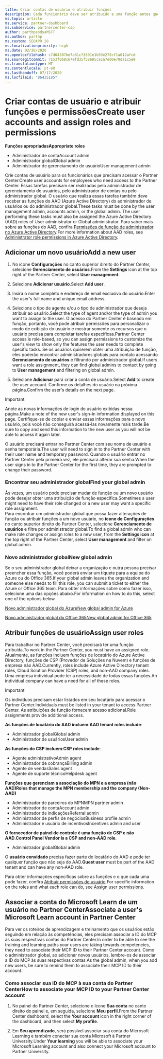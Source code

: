 ```yaml
---
title: Criar contas de usuário e atribuir funções
description: Cada funcionário deve ser atribuído a uma função antes que possa acessar o Partner Center. Saiba como criar contas de usuário, atribuir funções e definir permissões.
ms.topic: article
ms.service: partner-dashboard
ms.subservice: partnercenter-csp
author: parthpandyaMSFT
ms.author: parthp
ms.custom: SEOAPR.20
ms.localizationpriority: high
ms.date: 02/26/2020
ms.openlocfilehash: c7d04307be7a81cf3501e1b50e278cf1a012afcd
ms.sourcegitcommit: 7153f0b8c67efd35f58695ca2a7e00e70da1c5e9
ms.translationtype: HT
ms.contentlocale: pt-BR
ms.lasthandoff: 07/17/2020
ms.locfileid: "86435185"
---
```

# <a name="create-user-accounts-and-assign-roles-and-permissions"></a><span data-ttu-id="cd1ba-104">Criar contas de usuário e atribuir funções e permissões</span><span class="sxs-lookup"><span data-stu-id="cd1ba-104">Create user accounts and assign roles and permissions</span></span>

<span data-ttu-id="cd1ba-105">**Funções apropriadas**</span><span class="sxs-lookup"><span data-stu-id="cd1ba-105">**Appropriate roles**</span></span>

- <span data-ttu-id="cd1ba-106">Administrador de conta</span><span class="sxs-lookup"><span data-stu-id="cd1ba-106">Account admin</span></span>
- <span data-ttu-id="cd1ba-107">Administrador global</span><span class="sxs-lookup"><span data-stu-id="cd1ba-107">Global admin</span></span>
- <span data-ttu-id="cd1ba-108">Administrador de gerenciamento de usuário</span><span class="sxs-lookup"><span data-stu-id="cd1ba-108">User management admin</span></span>

<span data-ttu-id="cd1ba-109">Crie contas de usuário para os funcionários que precisam acessar o Partner Center.</span><span class="sxs-lookup"><span data-stu-id="cd1ba-109">Create user accounts for employees who need access to the Partner Center.</span></span> <span data-ttu-id="cd1ba-110">Essas tarefas precisam ser realizadas pelo administrador de gerenciamento de usuários, pelo administrador de contas ou pelo administrador global. O usuário que realiza essas tarefas também deve receber as funções do AAD (Azure Active Directory) do administrador de usuários ou do administrador global.</span><span class="sxs-lookup"><span data-stu-id="cd1ba-110">These tasks must be done by the user management admin, accounts admin, or the global admin. The user performing these tasks must also be assigned the Azure Active Directory (AAD) roles of User administrator or Global administrator.</span></span> <span data-ttu-id="cd1ba-111">Para saber mais sobre as funções do AAD, confira [Permissões de função de administrador no Azure Active Directory](https://docs.microsoft.com/azure/active-directory/users-groups-roles/directory-assign-admin-roles).</span><span class="sxs-lookup"><span data-stu-id="cd1ba-111">For more information about AAD roles, see [Administrator role permissions in Azure Active Directory](https://docs.microsoft.com/azure/active-directory/users-groups-roles/directory-assign-admin-roles).</span></span>


## <a name="add-a-new-user"></a><span data-ttu-id="cd1ba-112">Adicionar um novo usuário</span><span class="sxs-lookup"><span data-stu-id="cd1ba-112">Add a new user</span></span>

1. <span data-ttu-id="cd1ba-113">No ícone **Configurações** no canto superior direito do Partner Center, selecione **Gerenciamento de usuários**.</span><span class="sxs-lookup"><span data-stu-id="cd1ba-113">From the **Settings** icon at the top right of the Partner Center, select **User management**.</span></span>

2. <span data-ttu-id="cd1ba-114">Selecione **Adicionar usuário**.</span><span class="sxs-lookup"><span data-stu-id="cd1ba-114">Select **Add user**.</span></span>

3. <span data-ttu-id="cd1ba-115">Insira o nome completo e endereço de email exclusivo do usuário.</span><span class="sxs-lookup"><span data-stu-id="cd1ba-115">Enter the user's full name and unique email address.</span></span>

4. <span data-ttu-id="cd1ba-116">Selecione o tipo de agente e/ou o tipo de administrador que deseja atribuir ao usuário.</span><span class="sxs-lookup"><span data-stu-id="cd1ba-116">Select the type of agent and/or the type of admin you want to assign to the user.</span></span> <span data-ttu-id="cd1ba-117">O acesso do Partner Center é baseado em função, portanto, você pode atribuir permissões para personalizar o modo de exibição do usuário e mostrar somente os recursos que o usuário precisa para completar tarefas específicas.</span><span class="sxs-lookup"><span data-stu-id="cd1ba-117">Partner Center access is role-based, so you can assign permissions to customize the user's view to show only the features the user needs to complete specific tasks.</span></span>  <span data-ttu-id="cd1ba-118">Se os usuários quiserem obter uma atribuição de função, eles poderão encontrar administradores globais para contato acessando **Gerenciamento de usuários** e filtrando por administrador global.</span><span class="sxs-lookup"><span data-stu-id="cd1ba-118">If users want a role assignment, they can find global admins to contact by going to **User management** and filtering on global admin.</span></span>

5. <span data-ttu-id="cd1ba-119">Selecione **Adicionar** para criar a conta de usuário.</span><span class="sxs-lookup"><span data-stu-id="cd1ba-119">Select **Add** to create the user account.</span></span> <span data-ttu-id="cd1ba-120">Confirme os detalhes do usuário na próxima página.</span><span class="sxs-lookup"><span data-stu-id="cd1ba-120">Confirm the user's details on the next page.</span></span>

> [!IMPORTANT]  
> <span data-ttu-id="cd1ba-121">Anote as novas informações de login do usuário exibidas nessa página.</span><span class="sxs-lookup"><span data-stu-id="cd1ba-121">Make a note of the new user's sign-in information displayed on this page.</span></span> <span data-ttu-id="cd1ba-122">Certifique-se de copiar e enviar essas informações para o novo usuário, pois você não conseguirá acessá-las novamente mais tarde.</span><span class="sxs-lookup"><span data-stu-id="cd1ba-122">Be sure to copy and send this information to the new user as you will not be able to access it again later.</span></span> 


<span data-ttu-id="cd1ba-123">O usuário precisará entrar no Partner Center com seu nome de usuário e senha temporária.</span><span class="sxs-lookup"><span data-stu-id="cd1ba-123">The user will need to sign in to the Partner Center with their user name and temporary password.</span></span> <span data-ttu-id="cd1ba-124">Quando o usuário entrar no Partner Center pela primeira vez, ele precisará alterar sua senha.</span><span class="sxs-lookup"><span data-stu-id="cd1ba-124">When the user signs in to the Partner Center for the first time, they are prompted to change their password.</span></span> 


### <a name="find-your-global-admin"></a><span data-ttu-id="cd1ba-125">Encontrar seu administrador global</span><span class="sxs-lookup"><span data-stu-id="cd1ba-125">Find your global admin</span></span>

<span data-ttu-id="cd1ba-126">Às vezes, um usuário pode precisar mudar de função ou um novo usuário pode desejar obter uma atribuição de função específica.</span><span class="sxs-lookup"><span data-stu-id="cd1ba-126">Sometimes a user might need to have their role changed or a new user may want a specific role assignment.</span></span>  
<span data-ttu-id="cd1ba-127">Para encontrar um administrador global que possa fazer alterações de função ou atribuir funções a um novo usuário, no **ícone de Configurações** no canto superior direito do Partner Center, selecione **Gerenciamento de usuários** e filtre por administrador global.</span><span class="sxs-lookup"><span data-stu-id="cd1ba-127">To find a global admin who can make role changes or assign roles to a new user, from the **Settings icon** at the top right of the Partner Center, select **User management** and filter on global admin.</span></span> 


### <a name="new-global-admin"></a><span data-ttu-id="cd1ba-128">Novo administrador global</span><span class="sxs-lookup"><span data-stu-id="cd1ba-128">New global admin</span></span>

<span data-ttu-id="cd1ba-129">Se o seu administrador global deixar a organização e outra pessoa precisar preencher essa função, você poderá enviar um tíquete para a equipe do Azure ou do Office 365.</span><span class="sxs-lookup"><span data-stu-id="cd1ba-129">If your global admin leaves the organization and someone else needs to fill this role, you can submit a ticket to either the Azure or Office 365 team.</span></span> <span data-ttu-id="cd1ba-130">Para obter informações sobre como fazer isso, selecione uma das opções abaixo.</span><span class="sxs-lookup"><span data-stu-id="cd1ba-130">For information on how to do this, select one of the options below.</span></span>

[<span data-ttu-id="cd1ba-131">Novo administrador global do Azure</span><span class="sxs-lookup"><span data-stu-id="cd1ba-131">New global admin for Azure</span></span>](https://support.microsoft.com/help/4505981/what-to-do-if-the-only-admin-for-your-mpn-program-has-left-the-company)

[<span data-ttu-id="cd1ba-132">Novo administrador global do Office 365</span><span class="sxs-lookup"><span data-stu-id="cd1ba-132">New global admin for Office 365</span></span>](https://admin.microsoft.com/)


## <a name="assign-user-roles"></a><span data-ttu-id="cd1ba-133">Atribuir funções de usuário</span><span class="sxs-lookup"><span data-stu-id="cd1ba-133">Assign user roles</span></span>

<span data-ttu-id="cd1ba-134">Para trabalhar no Partner Center, você precisará ter uma função atribuída.</span><span class="sxs-lookup"><span data-stu-id="cd1ba-134">To work in the Partner Center, you must have an assigned role.</span></span>  <span data-ttu-id="cd1ba-135">Atualmente, as funções incluem funções de locatário do Azure Active Directory, funções de CSP (Provedor de Soluções na Nuvem) e funções de empresa não AAD.</span><span class="sxs-lookup"><span data-stu-id="cd1ba-135">Currently, roles include Azure Active Directory tenant roles, Cloud Solution Provider (CSP) roles, and non-AAD company roles.</span></span> <span data-ttu-id="cd1ba-136">Uma empresa individual pode ter a necessidade de todas essas funções.</span><span class="sxs-lookup"><span data-stu-id="cd1ba-136">An individual company can have a need for all of these roles.</span></span>

>[!Important]
><span data-ttu-id="cd1ba-137">Os indivíduos precisam estar listados em seu locatário para acessar o Partner Center.</span><span class="sxs-lookup"><span data-stu-id="cd1ba-137">Individuals must be listed in your tenant to access Partner Center.</span></span> <span data-ttu-id="cd1ba-138">As atribuições de função fornecem acesso adicional.</span><span class="sxs-lookup"><span data-stu-id="cd1ba-138">Role assignments provide additional access.</span></span>


<span data-ttu-id="cd1ba-139">**As funções de locatário do AAD incluem**:</span><span class="sxs-lookup"><span data-stu-id="cd1ba-139">**AAD tenant roles include**:</span></span>
- <span data-ttu-id="cd1ba-140">Administrador global</span><span class="sxs-lookup"><span data-stu-id="cd1ba-140">Global admin</span></span>
- <span data-ttu-id="cd1ba-141">Administrador de usuários</span><span class="sxs-lookup"><span data-stu-id="cd1ba-141">User admin</span></span>

<span data-ttu-id="cd1ba-142">**As funções do CSP incluem**:</span><span class="sxs-lookup"><span data-stu-id="cd1ba-142">**CSP roles include**:</span></span>
- <span data-ttu-id="cd1ba-143">Agente administrativo</span><span class="sxs-lookup"><span data-stu-id="cd1ba-143">Admin agent</span></span>
- <span data-ttu-id="cd1ba-144">Administrador de cobrança</span><span class="sxs-lookup"><span data-stu-id="cd1ba-144">Billing admin</span></span>
- <span data-ttu-id="cd1ba-145">Agente de vendas</span><span class="sxs-lookup"><span data-stu-id="cd1ba-145">Sales agent</span></span>
- <span data-ttu-id="cd1ba-146">Agente de suporte técnico</span><span class="sxs-lookup"><span data-stu-id="cd1ba-146">Helpdesk agent</span></span>

<span data-ttu-id="cd1ba-147">**Funções que gerenciam a associação do MPN e a empresa (não AAD)**</span><span class="sxs-lookup"><span data-stu-id="cd1ba-147">**Roles that manage the MPN membership and the company (Non-AAD)**</span></span>
- <span data-ttu-id="cd1ba-148">Administrador de parceiros do MPN</span><span class="sxs-lookup"><span data-stu-id="cd1ba-148">MPN partner admin</span></span>
- <span data-ttu-id="cd1ba-149">Administrador de conta</span><span class="sxs-lookup"><span data-stu-id="cd1ba-149">Account admin</span></span>
- <span data-ttu-id="cd1ba-150">Administrador de indicações</span><span class="sxs-lookup"><span data-stu-id="cd1ba-150">Referral admin</span></span>
- <span data-ttu-id="cd1ba-151">Administrador de perfis de negócios</span><span class="sxs-lookup"><span data-stu-id="cd1ba-151">Business profile admin</span></span>
- <span data-ttu-id="cd1ba-152">Administrador e usuário de incentivos</span><span class="sxs-lookup"><span data-stu-id="cd1ba-152">Incentives admin and user</span></span>

<span data-ttu-id="cd1ba-153">**O fornecedor de painel de controle é uma função de CSP e não AAD**.</span><span class="sxs-lookup"><span data-stu-id="cd1ba-153">**Control Panel Vendor is a CSP and non-AAD role**.</span></span>
- <span data-ttu-id="cd1ba-154">Administrador global</span><span class="sxs-lookup"><span data-stu-id="cd1ba-154">Global admin</span></span>

<span data-ttu-id="cd1ba-155">O **usuário convidado** precisa fazer parte do locatário do AAD e pode ter qualquer função que não seja do AAD.</span><span class="sxs-lookup"><span data-stu-id="cd1ba-155">**Guest user** must be part of the AAD tenant and can have any non-AAD role.</span></span>

<span data-ttu-id="cd1ba-156">Para obter informações específicas sobre as funções e o que cada uma pode fazer, confira [Atribuir permissões de usuário](permissions-overview.md).</span><span class="sxs-lookup"><span data-stu-id="cd1ba-156">For specific information on the roles and what each role can do, see [Assign user permissions](permissions-overview.md).</span></span>

## <a name="associate-a-users-microsoft-learn-account-in-partner-center"></a><span data-ttu-id="cd1ba-157">Associar a conta do Microsoft Learn de um usuário no Partner Center</span><span class="sxs-lookup"><span data-stu-id="cd1ba-157">Associate a user's Microsoft Learn account in Partner Center</span></span>

<span data-ttu-id="cd1ba-158">Para ver os roteiros de aprendizagem e treinamento que os usuários estão seguindo em relação às competências, eles precisam associar a ID do MCP às suas respectivas contas do Partner Center.</span><span class="sxs-lookup"><span data-stu-id="cd1ba-158">In order to be able to see the training and learning paths your users are taking towards competencies, they need to associate their MCP ID to their Partner Center account.</span></span> <span data-ttu-id="cd1ba-159">Como o administrador global, ao adicionar novos usuários, lembre-os de associar a ID do MCP às suas respectivas contas.</span><span class="sxs-lookup"><span data-stu-id="cd1ba-159">As the global admin, when you add new users, be sure to remind them to associate their MCP ID to their account.</span></span> 

### <a name="how-to-associate-your-mcp-id-to-your-partner-center-account"></a><span data-ttu-id="cd1ba-160">Como associar sua ID do MCP à sua conta do Partner Center</span><span class="sxs-lookup"><span data-stu-id="cd1ba-160">How to associate your MCP ID to your Partner Center account</span></span>

1. <span data-ttu-id="cd1ba-161">No painel do Partner Center, selecione o ícone **Sua conta** no canto direito do painel e, em seguida, selecione **Meu perfil**.</span><span class="sxs-lookup"><span data-stu-id="cd1ba-161">From the Partner Center dashboard, select the **Your account** icon in the right corner of the dashboard, and then select **My profile**.</span></span>

2. <span data-ttu-id="cd1ba-162">Em **Seu aprendizado**, será possível associar sua conta do Microsoft Learning e também conectar sua conta Microsoft à Partner University.</span><span class="sxs-lookup"><span data-stu-id="cd1ba-162">Under **Your learning** you will be able to associate your Microsoft Learning account and also connect your Microsoft account to Partner University.</span></span>
